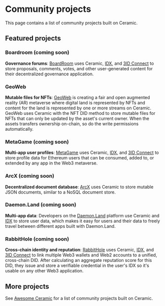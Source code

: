 # Community projects
This page contains a list of community projects built on Ceramic.

## Featured projects

### Boardroom (coming soon)
**Governance forums**: [BoardRoom](https://boardroom.info) uses Ceramic, [IDX](../tools/identity/idx.md), and [3ID Connect](../authentication/wallets/3id-connect.md) to store proposals, comments, votes, and other user-generated content for their decentralized governance application.

### GeoWeb
**Mutable files for NFTs**: [GeoWeb](https://geoweb.network) is creating a fair and open augmented reality (AR) metaverse where digital land is represented by NFTs and content for the land is represented by one or more streams on Ceramic. GeoWeb uses Ceramic with the NFT DID method to store mutable files for NFTs that can only be updated by the asset's current owner. When the assets transfers ownership on-chain, so do the write permissions automatically.

### MetaGame (coming soon)
**Multi-app user profiles**: [MetaGame](https://metagame.wtf) uses Ceramic, [IDX](../tools/identity/idx.md), and [3ID Connect](../authentication/wallets/3id-connect.md) to store profile data for Ethereum users that can be consumed, added to, or extended by any app in the Web3 metaverse.

### ArcX (coming soon)
**Decentralized document database**: [ArcX](https://arcx.game) uses Ceramic to store mutable JSON documents, similar to a NoSQL document store.

### Daemon.Land (coming soon)
**Multi-app data**: Developers on the [Daemon.Land](https://daemon.land) platform use Ceramic and [IDX](../tools/identity/idx.md) to store user data, which makes it easy for users and their data to freely travel between different apps built with Daemon.Land.

### RabbitHole (coming soon)
**Cross-chain identity and reputation**: [RabbitHole](https://rabbithole.gg) uses Ceramic, [IDX](../tools/identity/idx.md), and [3ID Connect](../authentication/wallets/3id-connect.md) to link multiple Web3 wallets and Web2 accounts to a unified, cross-chain DID. After calculating an aggregate reputation score for this DID, they issue and store a verifiable credential in the user's IDX so it's usable on any other Web3 application.


## More projects

See [Awesome Ceramic](https://github.com/ceramicnetwork/awesome) for a list of community projects built on Ceramic.

